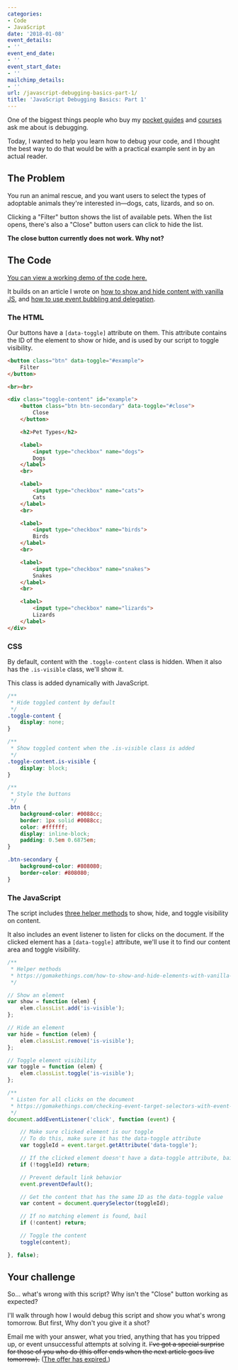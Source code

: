 ```yaml
---
categories:
- Code
- JavaScript
date: '2018-01-08'
event_details:
- ''
event_end_date:
- ''
event_start_date:
- ''
mailchimp_details:
- ''
url: /javascript-debugging-basics-part-1/
title: 'JavaScript Debugging Basics: Part 1'
---
```


One of the biggest things people who buy my [pocket guides](/guides/) and [courses](/courses/) ask me about is debugging.

Today, I wanted to help you learn how to debug your code, and I thought the best way to do that would be with a practical example sent in by an actual reader.

## The Problem

You run an animal rescue, and you want users to select the types of adoptable animals they're interested in&mdash;dogs, cats, lizards, and so on.

Clicking a "Filter" button shows the list of available pets. When the list opens, there's also a "Close" button users can click to hide the list.

**The close button currently does not work. Why not?**

## The Code

[You can view a working demo of the code here.](https://jsfiddle.net/cferdinandi/yje424xt/9/)

It builds on an article I wrote on [how to show and hide content with vanilla JS](/how-to-show-and-hide-elements-with-vanilla-javascript/), and [how to use event bubbling and delegation](/checking-event-target-selectors-with-event-bubbling-in-vanilla-javascript/).

### The HTML

Our buttons have a `[data-toggle]` attribute on them. This attribute contains the ID of the element to show or hide, and is used by our script to toggle visibility.

```html
<button class="btn" data-toggle="#example">
	Filter
</button>

<br><br>

<div class="toggle-content" id="example">
	<button class="btn btn-secondary" data-toggle="#close">
		Close
	</button>

	<h2>Pet Types</h2>

	<label>
		<input type="checkbox" name="dogs">
		Dogs
	</label>
	<br>

	<label>
		<input type="checkbox" name="cats">
		Cats
	</label>
	<br>

	<label>
		<input type="checkbox" name="birds">
		Birds
	</label>
	<br>

	<label>
		<input type="checkbox" name="snakes">
		Snakes
	</label>
	<br>

	<label>
		<input type="checkbox" name="lizards">
		Lizards
	</label>
</div>
```

### CSS

By default, content with the `.toggle-content` class is hidden. When it also has the `.is-visible` class, we'll show it.

This class is added dynamically with JavaScript.

```css
/**
 * Hide toggled content by default
 */
.toggle-content {
	display: none;
}

/**
 * Show toggled content when the .is-visible class is added
 */
.toggle-content.is-visible {
	display: block;
}

/**
 * Style the buttons
 */
.btn {
	background-color: #0088cc;
	border: 1px solid #0088cc;
	color: #ffffff;
	display: inline-block;
	padding: 0.5em 0.6875em;
}

.btn-secondary {
	background-color: #808080;
	border-color: #808080;
}
```

### The JavaScript

The script includes [three helper methods](/how-to-show-and-hide-elements-with-vanilla-javascript/) to show, hide, and toggle visibility on content.

It also includes an event listener to listen for clicks on the document. If the clicked element has a `[data-toggle]` attribute, we'll use it to find our content area and toggle visibility.

```js
/**
 * Helper methods
 * https://gomakethings.com/how-to-show-and-hide-elements-with-vanilla-javascript/
 */

// Show an element
var show = function (elem) {
	elem.classList.add('is-visible');
};

// Hide an element
var hide = function (elem) {
	elem.classList.remove('is-visible');
};

// Toggle element visibility
var toggle = function (elem) {
	elem.classList.toggle('is-visible');
};

/**
 * Listen for all clicks on the document
 * https://gomakethings.com/checking-event-target-selectors-with-event-bubbling-in-vanilla-javascript/
 */
document.addEventListener('click', function (event) {

	// Make sure clicked element is our toggle
	// To do this, make sure it has the data-toggle attribute
	var toggleId = event.target.getAttribute('data-toggle');

	// If the clicked element doesn't have a data-toggle attribute, bail
	if (!toggleId) return;

	// Prevent default link behavior
	event.preventDefault();

	// Get the content that has the same ID as the data-toggle value
	var content = document.querySelector(toggleId);

	// If no matching element is found, bail
	if (!content) return;

	// Toggle the content
	toggle(content);

}, false);
```

## Your challenge

So... what's wrong with this script? Why isn't the "Close" button working as expected?

I'll walk through how I would debug this script and show you what's wrong tomorrow. But first, Why don't you give it a shot?

Email me with your answer, what you tried, anything that has you tripped up, or event unsuccessful attempts at solving it. <del>I've got a special surprise for those of you who do (this offer ends when the next article goes live tomorrow).</del> ([The offer has expired.](/javascript-debugging-basics-part-2/))